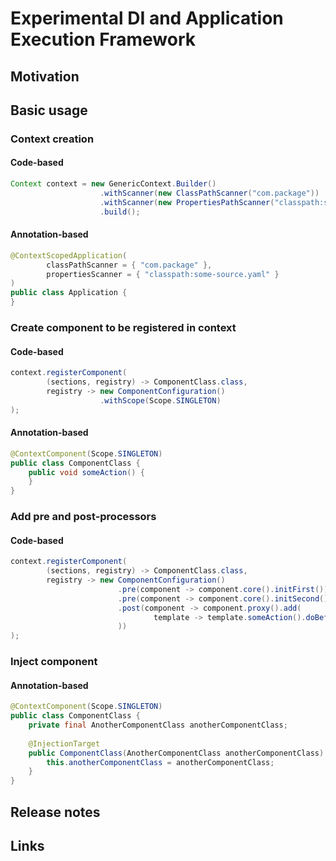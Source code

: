 # Experimental DI and Application Execution Framework

## Motivation

## Basic usage

### Context creation

#### Code-based
```java
Context context = new GenericContext.Builder()
                    .withScanner(new ClassPathScanner("com.package"))
                    .withScanner(new PropertiesPathScanner("classpath:some-source.yaml"))
                    .build();
```

#### Annotation-based
```java
@ContextScopedApplication(
        classPathScanner = { "com.package" },
        propertiesScanner = { "classpath:some-source.yaml" }
)
public class Application {
} 
```

### Create component to be registered in context

#### Code-based
```java
context.registerComponent(
        (sections, registry) -> ComponentClass.class,
        registry -> new ComponentConfiguration()
                    .withScope(Scope.SINGLETON)
);
```

#### Annotation-based
```java
@ContextComponent(Scope.SINGLETON)
public class ComponentClass {
    public void someAction() {
    }
}
```

### Add pre and post-processors

#### Code-based
```java
context.registerComponent(
        (sections, registry) -> ComponentClass.class,
        registry -> new ComponentConfiguration()
                        .pre(component -> component.core().initFirst())
                        .pre(component -> component.core().initSecond())
                        .post(component -> component.proxy().add(
                                template -> template.someAction().doBefore(() -> System.out.println("Hey"))
                        ))
);
```

### Inject component

#### Annotation-based
```java
@ContextComponent(Scope.SINGLETON)
public class ComponentClass {
    private final AnotherComponentClass anotherComponentClass;
    
    @InjectionTarget
    public ComponentClass(AnotherComponentClass anotherComponentClass) {
        this.anotherComponentClass = anotherComponentClass;    
    }
}
```

### 

## Release notes

## Links

